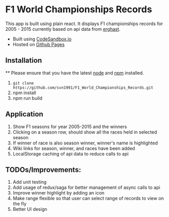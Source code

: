 # F1 World Championships Records

This app is built using plain react. It displays F1 championships records for 2005 - 2015 currently based on api data from [erghast](http://ergast.com/mrd/).

* Built using [CodeSandbox.io](https://codesandbox.io/s/github/svn1991/F1_World_Championships_Records)
* Hosted on [Github Pages](https://svn1991.github.io/F1_World_Championships_Records/) 

## Installation

** Please ensure that you have the latest [node](https://nodejs.org/en/) and [npm](https://www.npmjs.com/get-npm) installed.

1) `git clone https://github.com/svn1991/F1_World_Championships_Records.git`
2) npm install
3) npm run build

## Application

1) Show F1 seasons for year 2005-2015 and the winners
2) Clicking on a season row, should show all the races held in selected season
3) If winner of race is also season winner, winner's name is highlighted
4) Wiki links for season, winner, and races have been added
5) LocalStorage caching of api data to reduce calls to api

## TODOs/Improvements:

1) Add unit testing
2) Add usage of redux/saga for better management of async calls to api
3) Improve winner highlight by adding an icon
4) Make range flexible so that user can select range of records to view on the fly
5) Better UI design
